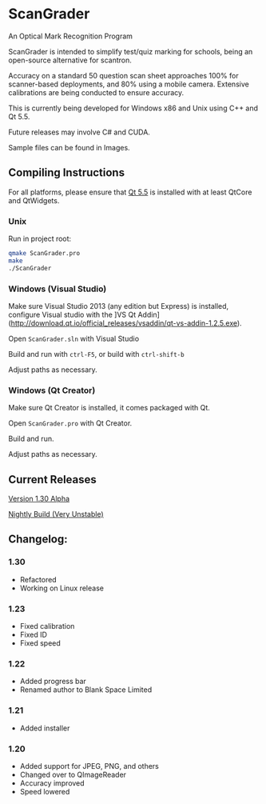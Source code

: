 # ScanGrader
An Optical Mark Recognition Program

ScanGrader is intended to simplify test/quiz marking for schools, being an open-source alternative for scantron.

Accuracy on a standard 50 question scan sheet approaches 100% for scanner-based deployments, and 80% using a mobile camera. Extensive calibrations are being conducted to ensure accuracy.

This is currently being developed for Windows x86 and Unix using C++ and Qt 5.5.

Future releases may involve C# and CUDA.

Sample files can be found in Images.

## Compiling Instructions

For all platforms, please ensure that [Qt 5.5](http://www.qt.io/qt5-5/) is installed with at least QtCore and QtWidgets.

### Unix

Run in project root:
```bash
qmake ScanGrader.pro
make
./ScanGrader
```

### Windows (Visual Studio)

Make sure Visual Studio 2013 (any edition but Express) is installed, configure Visual studio with the ]VS Qt Addin](http://download.qt.io/official_releases/vsaddin/qt-vs-addin-1.2.5.exe).

Open `ScanGrader.sln` with Visual Studio

Build and run with `ctrl-F5`, or build with `ctrl-shift-b`

Adjust paths as necessary.

### Windows (Qt Creator)

Make sure Qt Creator is installed, it comes packaged with Qt.

Open `ScanGrader.pro` with Qt Creator.

Build and run.

Adjust paths as necessary.

## Current Releases

[Version 1.30 Alpha](https://github.com/DavidLu1997/ZopperScanAPI/releases/tag/v1.30)

[Nightly Build (Very Unstable)](https://github.com/DavidLu1997/ScanGrader/blob/qtGui/ScanGraderSetup.msi)

## Changelog:

### 1.30
- Refactored
- Working on Linux release

### 1.23
- Fixed calibration
- Fixed ID
- Fixed speed

### 1.22
- Added progress bar
- Renamed author to Blank Space Limited

### 1.21
- Added installer 

### 1.20
- Added support for JPEG, PNG, and others
- Changed over to QImageReader
- Accuracy improved
- Speed lowered
